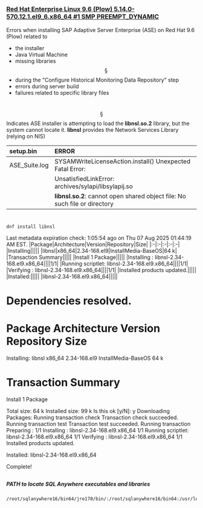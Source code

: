 #
### [Red Hat Enterprise Linux 9.6 (Plow) 5.14.0-570.12.1.el9_6.x86_64 #1 SMP PREEMPT_DYNAMIC](https://github.com/andreshermoso/sap/tree/main/sap-ase-16-install-rhel/sap-ase-161-install-rhel9)

Errors when installing SAP Adaptive Server Enterprise (ASE) on Red Hat 9.6 (Plow) related to
- the installer
- Java Virtual Machine
- missing libraries $${§}$$
- during the "Configure Historical Monitoring Data Repository" step
- errors during server build
- failures related to specific library files

#
$${§}$$ Indicates ASE installer is attempting to load the __libnsl.so.2__ library, but the system cannot locate it.
__libnsl__ provides the Network Services Library (relying on NIS)

|setup.bin|ERROR|
|:--------|:----|
|ASE_Suite.log|SYSAMWriteLicenseAction.install() Unexpected Fatal Error:|
||UnsatisfiedLinkError: archives/sylapi/libsylapij.so|
||__libnsl.so.2__: cannot open shared object file: No such file or directory|

#  
    dnf install libnsl
Last metadata expiration check: 1:05:54 ago on Thu 07 Aug 2025 01:44:19 AM EST.
|Package|Architecture|Version|Repository|Size|
|:-|:-|:-|:-|:-|
|Installing|||||
|libnsl|x86_64|2.34-168.el9|InstallMedia-BaseOS|64 k|
|Transaction Summary|||||
|Install 1 Package|||||
|Installing       : libnsl-2.34-168.el9.x86_64||||1/1|
|Running scriptlet: libnsl-2.34-168.el9.x86_64||||1/1|
|Verifying        : libnsl-2.34-168.el9.x86_64||||1/1|
|Installed products updated.|||||
|Installed:|||||
|libnsl-2.34-168.el9.x86_64|||||


Dependencies resolved.
=============================================================================================================================================================
 Package                         Architecture                    Version                                  Repository                                    Size
=============================================================================================================================================================
Installing:
 libnsl                          x86_64                          2.34-168.el9                             InstallMedia-BaseOS                           64 k

Transaction Summary
=============================================================================================================================================================
Install  1 Package

Total size: 64 k
Installed size: 99 k
Is this ok [y/N]: y
Downloading Packages:
Running transaction check
Transaction check succeeded.
Running transaction test
Transaction test succeeded.
Running transaction
  Preparing        :                                                                                                                                     1/1 
  Installing       : libnsl-2.34-168.el9.x86_64                                                                                                          1/1 
  Running scriptlet: libnsl-2.34-168.el9.x86_64                                                                                                          1/1 
  Verifying        : libnsl-2.34-168.el9.x86_64                                                                                                          1/1 
Installed products updated.

Installed:
  libnsl-2.34-168.el9.x86_64                                                                                                                                 

Complete!
##
##### PATH to locate SQL Anywhere executables and libraries
    /root/sqlanywhere16/bin64/jre170/bin/:/root/sqlanywhere16/bin64:/usr/local/sbin:/usr/local/bin:/usr/sbin:/usr/bin:/sbin:/bin:/usr/games:/usr/local/games:/snap/bin
